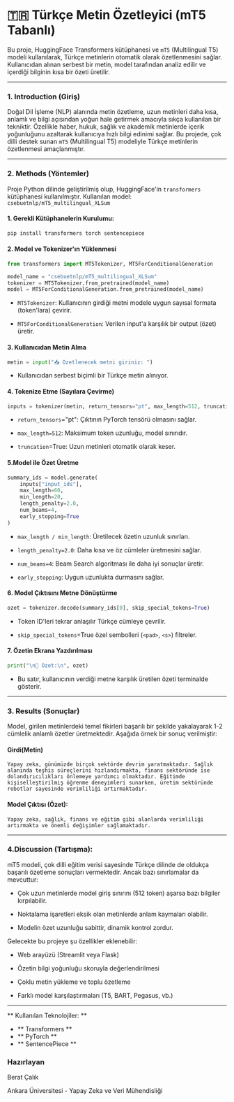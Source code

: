 # 🇹🇷 Türkçe Metin Özetleyici (mT5 Tabanlı)

Bu proje, HuggingFace Transformers kütüphanesi ve `mT5` (Multilingual T5) modeli kullanılarak, Türkçe metinlerin otomatik olarak özetlenmesini sağlar. Kullanıcıdan alınan serbest bir metin, model tarafından analiz edilir ve içerdiği bilginin kısa bir özeti üretilir.

---


### 1. Introduction (Giriş)

Doğal Dil İşleme (NLP) alanında metin özetleme, uzun metinleri daha kısa, anlamlı ve bilgi açısından yoğun hale getirmek amacıyla sıkça kullanılan bir tekniktir. Özellikle haber, hukuk, sağlık ve akademik metinlerde içerik yoğunluğunu azaltarak kullanıcıya hızlı bilgi edinimi sağlar. Bu projede, çok dilli destek sunan `mT5` (Multilingual T5) modeliyle Türkçe metinlerin özetlenmesi amaçlanmıştır.

---

### 2. Methods (Yöntemler)

Proje Python dilinde geliştirilmiş olup, HuggingFace'in `transformers` kütüphanesi kullanılmıştır. Kullanılan model:  
`csebuetnlp/mT5_multilingual_XLSum`

#### 1. Gerekli Kütüphanelerin Kurulumu:
```bash
pip install transformers torch sentencepiece
```
#### 2. Model ve Tokenizer'ın Yüklenmesi

```python
from transformers import MT5Tokenizer, MT5ForConditionalGeneration

model_name = "csebuetnlp/mT5_multilingual_XLSum"
tokenizer = MT5Tokenizer.from_pretrained(model_name)
model = MT5ForConditionalGeneration.from_pretrained(model_name)
```
 - `MT5Tokenizer`: Kullanıcının girdiği metni modele uygun sayısal formata (token'lara) çevirir.

 - `MT5ForConditionalGeneration`: Verilen input'a karşılık bir output (özet) üretir.

#### 3. Kullanıcıdan Metin Alma

```python
metin = input("📥 Özetlenecek metni giriniz: ")
```
 - Kullanıcıdan serbest biçimli bir Türkçe metin alınıyor.

#### 4. Tokenize Etme (Sayılara Çevirme)

```python
inputs = tokenizer(metin, return_tensors="pt", max_length=512, truncation=True)
```
 - `return_tensors`="pt": Çıktının PyTorch tensörü olmasını sağlar.

 - `max_length=512`: Maksimum token uzunluğu, model sınırıdır.

 - `truncation`=True: Uzun metinleri otomatik olarak keser.

#### 5.Model ile Özet Üretme

```python
summary_ids = model.generate(
    inputs["input_ids"],
    max_length=60,
    min_length=20,
    length_penalty=2.0,
    num_beams=4,
    early_stopping=True
)
```
 - `max_length / min_length`: Üretilecek özetin uzunluk sınırları.

 - `length_penalty=2.0`: Daha kısa ve öz cümleler üretmesini sağlar.

 - `num_beams=4`: Beam Search algoritması ile daha iyi sonuçlar üretir.

 - `early_stopping`: Uygun uzunlukta durmasını sağlar.

#### 6. Model Çıktısını Metne Dönüştürme
```python
ozet = tokenizer.decode(summary_ids[0], skip_special_tokens=True)

```

 - Token ID'leri tekrar anlaşılır Türkçe cümleye çevrilir.

 - `skip_special_tokens`=True özel sembolleri (`<pad>`, `<s>`) filtreler.

#### 7. Özetin Ekrana Yazdırılması

```python
print("\n📌 Özet:\n", ozet)
```

 - Bu satır, kullanıcının verdiği metne karşılık üretilen özeti terminalde gösterir.
---

### 3. Results (Sonuçlar)

Model, girilen metinlerdeki temel fikirleri başarılı bir şekilde yakalayarak 1-2 cümlelik anlamlı özetler üretmektedir. Aşağıda örnek bir sonuç verilmiştir:

#### Girdi(Metin)

`Yapay zeka, günümüzde birçok sektörde devrim yaratmaktadır. Sağlık alanında teşhis süreçlerini hızlandırmakta, finans sektöründe ise dolandırıcılıkları önlemeye yardımcı olmaktadır. Eğitimde kişiselleştirilmiş öğrenme deneyimleri sunarken, üretim sektöründe robotlar sayesinde verimliliği artırmaktadır.`

#### Model Çıktısı (Özet):

`Yapay zeka, sağlık, finans ve eğitim gibi alanlarda verimliliği artırmakta ve önemli değişimler sağlamaktadır.`

---

### 4.Discussion (Tartışma):

mT5 modeli, çok dilli eğitim verisi sayesinde Türkçe dilinde de oldukça başarılı özetleme sonuçları vermektedir. Ancak bazı sınırlamalar da mevcuttur:

 - Çok uzun metinlerde model giriş sınırını (512 token) aşarsa bazı bilgiler kırpılabilir.

 - Noktalama işaretleri eksik olan metinlerde anlam kaymaları olabilir.

 - Modelin özet uzunluğu sabittir, dinamik kontrol zordur.


Gelecekte bu projeye şu özellikler eklenebilir:

 - Web arayüzü (Streamlit veya Flask)

 - Özetin bilgi yoğunluğu skoruyla değerlendirilmesi

 - Çoklu metin yükleme ve toplu özetleme

 - Farklı model karşılaştırmaları (T5, BART, Pegasus, vb.)

---

** Kullanılan Teknolojiler: **
- ** Transformers **
- ** PyTorch ** 
- ** SentencePiece **

### Hazırlayan
Berat Çalık

Ankara Üniversitesi - Yapay Zeka ve Veri Mühendisliği

